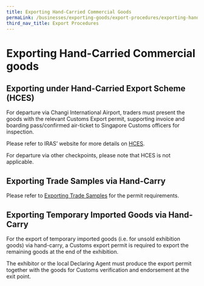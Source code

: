 ```yaml
---
title: Exporting Hand-Carried Commercial Goods
permaLink: /businesses/exporting-goods/export-procedures/exporting-hand-carried-commercial-goods
third_nav_title: Export Procedures
---
```


# Exporting Hand-Carried Commercial goods

## Exporting under Hand-Carried Export Scheme (HCES)

For departure via Changi International Airport, traders must present the goods with the relevant Customs Export permit, supporting invoice and boarding pass/confirmed air-ticket to Singapore Customs officers for inspection.

Please refer to IRAS’ website for more details on [HCES](https://www.iras.gov.sg/irashome/Schemes/GST/Hand-Carried-Exports-Scheme--HCES-/).

For departure via other checkpoints, please note that HCES is not applicable.

## Exporting Trade Samples via Hand-Carry

Please refer to  [Exporting Trade Samples](/businesses/02c5-exporting-trade-samples)  for the permit requirements.

## Exporting Temporary Imported Goods via Hand-Carry

For the export of temporary imported goods (i.e. for unsold exhibition goods) via hand-carry, a Customs export permit is required to export the remaining goods at the end of the exhibition.

The exhibitor or the local Declaring Agent must produce the export permit together with the goods for Customs verification and endorsement at the exit point.
